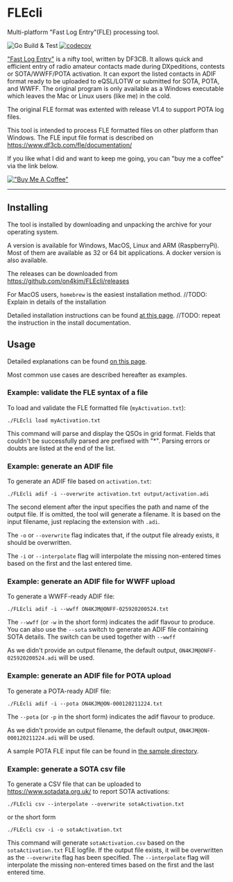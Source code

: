 # FLEcli
Multi-platform "Fast Log Entry"(FLE) processing tool.

![Go Build & Test](https://github.com/jmMeessen/FLEcli/workflows/Go%20Build%20&%20Test/badge.svg)
[![codecov](https://codecov.io/gh/on4kjm/FLEcli/branch/master/graph/badge.svg)](https://codecov.io/gh/on4kjm/FLEcli)

["Fast Log Entry"](https://www.df3cb.com/fle/) is a nifty tool, written by DF3CB. It allows quick and efficient entry of radio amateur contacts made during DXpeditions, contests or SOTA/WWFF/POTA activation. It can export the listed contacts in ADIF format ready to be uploaded to eQSL/LOTW or submitted for SOTA, POTA, and WWFF. The original program is only available as a Windows executable which leaves the Mac or Linux users (like me) in the cold.

The original FLE format was extented with release V1.4 to support POTA log files.

This tool is intended to process FLE formatted files on other platform than Windows. The FLE input file format is described on https://www.df3cb.com/fle/documentation/


If you like what I did and want to keep me going, you can "buy me a coffee" via the link below. 

[!["Buy Me A Coffee"](https://www.buymeacoffee.com/assets/img/custom_images/orange_img.png)](https://www.buymeacoffee.com/on4kjm) 

------


## Installing
The tool is installed by downloading and unpacking the archive for your operating system.

A version is available for Windows, MacOS, Linux and ARM (RaspberryPi). 
Most of them are available as 32 or 64 bit applications.
A docker version is also available.

The releases can be downloaded from https://github.com/on4kjm/FLEcli/releases

For MacOS users, `homebrew` is the easiest installation method.
//TODO: Explain in details of the installation

Detailed installation instructions can be found [at this page](doc/install.md).
//TODO: repeat the instruction in the install documentation.


## Usage

Detailed explanations can be found [on this page](doc/usage.md).

Most common use cases are described hereafter as examples.

### Example: validate the FLE syntax of a file

To load and validate the FLE formatted file (`myActivation.txt`):

```
./FLEcli load myActivation.txt
```
This command will parse and display the QSOs in grid format. 
Fields that couldn't be successfully parsed are prefixed with "*". 
Parsing errors or doubts are listed at the end of the list.


### Example: generate an ADIF file

To generate an ADIF file based on `activation.txt`:

```
./FLEcli adif -i --overwrite activation.txt output/activation.adi
```
The second element after the input specifies the path and name of the output file.
If is omitted, the tool will generate a filename.
It is based on the input filename, just replacing the extension with `.adi`.

The `-o` or `--overwrite` flag indicates that, if the output file already exists, it should be overwritten. 

The `-i` or `--interpolate` flag will interpolate the missing non-entered times based on the first and the last entered time.

### Example: generate an ADIF file for WWFF upload

To generate a WWFF-ready ADIF file: 
```
./FLEcli adif -i --wwff ON4KJM@ONFF-025920200524.txt 
```
The `--wwff` (or `-w` in the short form) indicates the adif flavour to produce.
You can also use the `--sota` switch to generate an ADIF file containing SOTA details.
The switch can be used together with `--wwff`

As we didn't provide an output filename, the default output, `ON4KJM@ONFF-025920200524.adi` will be used.  

### Example: generate an ADIF file for POTA upload

To generate a POTA-ready ADIF file: 
```
./FLEcli adif -i --pota ON4KJM@ON-000120211224.txt 
```
The `--pota` (or `-p` in the short form) indicates the adif flavour to produce.

As we didn't provide an output filename, the default output, `ON4KJM@ON-000120211224.adi` will be used.  

A sample POTA FLE input file can be found in [the sample directory](test/data/sample_pota.txt).


### Example: generate a SOTA csv file

To generate a CSV file that can be uploaded to https://www.sotadata.org.uk/ to report SOTA activations:

```
./FLEcli csv --interpolate --overwrite sotaActivation.txt
```
or the short form
```
./FLEcli csv -i -o sotaActivation.txt
```
This command will generate `sotaActivation.csv` based on the `sotaActivation.txt` FLE logfile.
If the output file exists, it will be overwritten as the `--overwrite` flag has been specified.
The `--interpolate` flag will interpolate the missing non-entered times based on the first and the last entered time.


